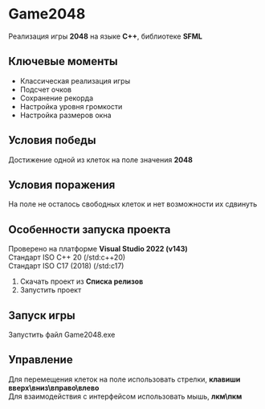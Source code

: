 # Game2048

Реализация игры **2048** на языке **C++**, библиотеке **SFML**

## Ключевые моменты

- Классическая реализация игры
- Подсчет очков
- Сохранение рекорда
- Настройка уровня громкости
- Настройка размеров окна

## Условия победы

Достижение одной из клеток на поле значения **2048**

## Условия поражения

На поле не осталось свободных клеток и нет возможности их сдвинуть

## Особенности запуска проекта

Проверено на платформе **Visual Studio 2022 (v143)**  
Стандарт ISO C++ 20 (/std:c++20)  
Стандарт ISO C17 (2018) (/std:c17)  

1. Скачать проект из **Списка релизов**
2. Запустить проект

## Запуск игры

Запустить файл Game2048.exe

## Управление

Для перемещения клеток на поле использовать стрелки, **клавиши вверх\вниз\вправо\влево**  
Для взаимодействия с интерфейсом использовать мышь, **лкм\пкм**  
